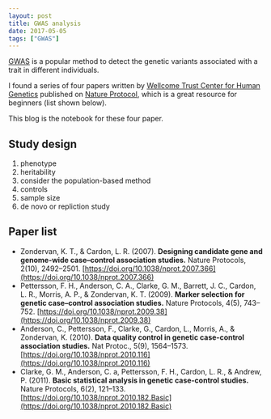 ```yaml
---
layout: post
title: GWAS analysis
date: 2017-05-05
tags: ["GWAS"]
---
```


[GWAS](https://en.wikipedia.org/wiki/Genome-wide_association_study) is a popular method to detect the genetic variants associated with a trait in different individuals.

I found a series of four papers written by [Wellcome Trust Center for Human Genetics](http://www.well.ox.ac.uk/home) published on [Nature Protocol](http://www.nature.com/nprot/index.html), which is a great resource for beginners (list shown below).

This blog is the notebook for these four paper.

## Study design

1. phenotype
2. heritability
3. consider the population-based method
4. controls
5. sample size
6. de novo or repliction study


## Paper list

- Zondervan, K. T., & Cardon, L. R. (2007). **Designing candidate gene and genome-wide case–control association studies.** Nature Protocols, 2(10), 2492–2501. [https://doi.org/10.1038/nprot.2007.366](https://doi.org/10.1038/nprot.2007.366)
- Pettersson, F. H., Anderson, C. A., Clarke, G. M., Barrett, J. C., Cardon, L. R., Morris, A. P., & Zondervan, K. T. (2009). **Marker selection for genetic case–control association studies.** Nature Protocols, 4(5), 743–752. [https://doi.org/10.1038/nprot.2009.38](https://doi.org/10.1038/nprot.2009.38)
- Anderson, C., Pettersson, F., Clarke, G., Cardon, L., Morris, A., & Zondervan, K. (2010). **Data quality control in genetic case-control association studies.** Nat Protoc., 5(9), 1564–1573. [https://doi.org/10.1038/nprot.2010.116](https://doi.org/10.1038/nprot.2010.116)
- Clarke, G. M., Anderson, C. a, Pettersson, F. H., Cardon, L. R., & Andrew, P. (2011). **Basic statistical analysis in genetic case-control studies.** Nature Protocols, 6(2), 121–133. [https://doi.org/10.1038/nprot.2010.182.Basic](https://doi.org/10.1038/nprot.2010.182.Basic)
